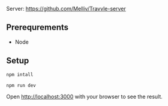 Server: https://github.com/Melliv/Travvle-server

## Prerequrements

- Node

## Setup

```bash
npm intall

npm run dev
```

Open [http://localhost:3000](http://localhost:3000) with your browser to see the result.

